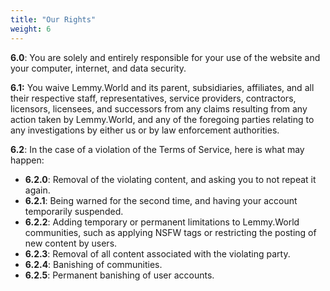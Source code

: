 ```yaml
---
title: "Our Rights"
weight: 6
---
```


**6.0**: You are solely and entirely responsible for your use of the website and your computer, internet, and data security.

**6.1:** You waive Lemmy.World and its parent, subsidiaries, affiliates, and all their respective staff, representatives, service providers, contractors, licensors, licensees, and successors from any claims resulting from any action taken by Lemmy.World, and any of the foregoing parties relating to any investigations by either us or by law enforcement authorities.

**6\.2**: In the case of a violation of the Terms of Service, here is what may happen:

- **6.2.0**: Removal of the violating content, and asking you to not repeat it again.
- **6.2.1**: Being warned for the second time, and having your account temporarily suspended.
- **6.2.2**: Adding temporary or permanent limitations to Lemmy.World communities, such as applying NSFW tags or restricting the posting of new content by users.
- **6.2.3**: Removal of all content associated with the violating party.
- **6.2.4**: Banishing of communities.
- **6.2.5**: Permanent banishing of user accounts.
